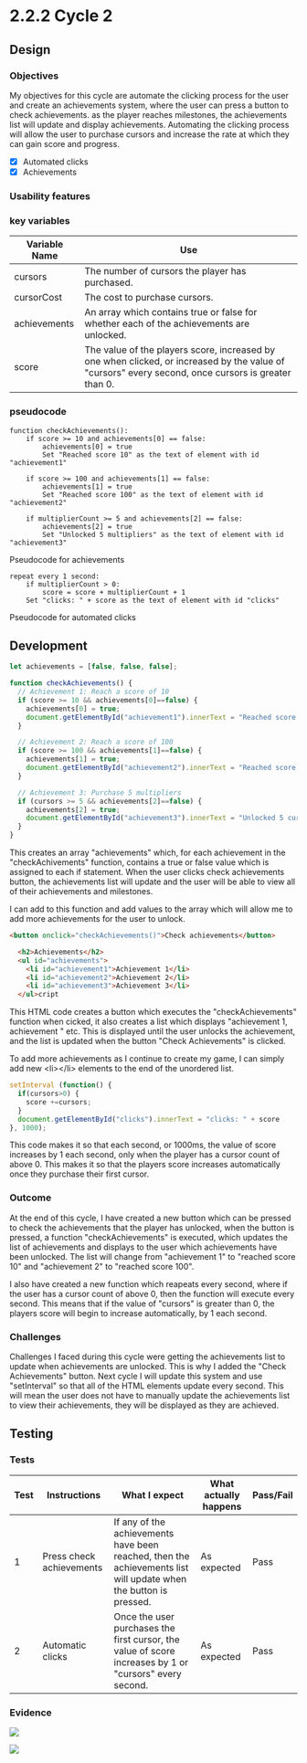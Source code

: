 # 2.2.2 Cycle 2

## Design

### Objectives

My objectives for this cycle are automate the clicking process for the user and create an achievements system, where the user can press a button to check achievements. as the player reaches milestones, the achievements list will update and display achievements. Automating the clicking process will allow the user to purchase cursors and increase the rate at which they can gain score and progress.

* [x] Automated clicks
* [x] Achievements

### Usability features

### key variables

| Variable Name | Use                                                                                                                                                 |
| ------------- | --------------------------------------------------------------------------------------------------------------------------------------------------- |
| cursors       | The number of cursors the player has purchased.                                                                                                     |
| cursorCost    | The cost to purchase cursors.                                                                                                                       |
| achievements  | An array which contains true or false for whether each of the achievements are unlocked.                                                            |
| score         | The value of the players score, increased by one when clicked, or increased by the value of "cursors" every second, once cursors is greater than 0. |

### pseudocode

```
function checkAchievements():
    if score >= 10 and achievements[0] == false:
        achievements[0] = true
        Set "Reached score 10" as the text of element with id "achievement1"

    if score >= 100 and achievements[1] == false:
        achievements[1] = true
        Set "Reached score 100" as the text of element with id "achievement2"

    if multiplierCount >= 5 and achievements[2] == false:
        achievements[2] = true
        Set "Unlocked 5 multipliers" as the text of element with id "achievement3"
```

Pseudocode for achievements

```
repeat every 1 second:
    if multiplierCount > 0:
        score = score + multiplierCount + 1
    Set "clicks: " + score as the text of element with id "clicks"
```

Pseudocode for automated clicks

## Development

```javascript
let achievements = [false, false, false];

function checkAchievements() {
  // Achievement 1: Reach a score of 10
  if (score >= 10 && achievements[0]==false) {
    achievements[0] = true;
    document.getElementById("achievement1").innerText = "Reached score 10";
  }

  // Achievement 2: Reach a score of 100
  if (score >= 100 && achievements[1]==false) {
    achievements[1] = true;
    document.getElementById("achievement2").innerText = "Reached score 100";
  }

  // Achievement 3: Purchase 5 multipliers
  if (cursors >= 5 && achievements[2]==false) {
    achievements[2] = true;
    document.getElementById("achievement3").innerText = "Unlocked 5 cursors";
  }
}
```

This creates an array "achievements" which, for each achievement in the "checkAchivements" function, contains a true or false value which is assigned to each if statement. When the user clicks check achievements button, the achievements list will update and the user will be able to view all of their achievements and milestones.

I can add to this function and add values to the array which will allow me to add more achievements for the user to unlock.

```html
<button onclick="checkAchievements()">Check achievements</button>

  <h2>Achievements</h2>
  <ul id="achievements">
    <li id="achievement1">Achievement 1</li>
    <li id="achievement2">Achievement 2</li>
    <li id="achievement3">Achievement 3</li>
  </ul>cript
```

This HTML code creates a button which executes the "checkAchievements" function when cicked, it also creates a list which displays "achievement 1, achievement " etc. This is displayed until the user unlocks the achievement, and the list is updated when the button "Check Achievements" is clicked.

To add more achievements as I continue to create my game, I can simply add new \<li>\</li> elements to the end of the unordered list.

```javascript
setInterval (function() {
  if(cursors>0) {
    score +=cursors;
  }
  document.getElementById("clicks").innerText = "clicks: " + score
}, 1000);
```

This code makes it so that each second, or 1000ms, the value of score increases by 1 each second, only when the player has a cursor count of above 0. This makes it so that the players score increases automatically once they purchase their first cursor.

### Outcome

At the end of this cycle, I have created a new button which can be pressed to check the achievements that the player has unlocked, when the button is pressed, a function "checkAchievements" is executed, which updates the list of achievements and displays to the user which achievements have been unlocked. The list will change from "achievement 1" to "reached score 10" and "achievement 2" to "reached score 100".

I also have created a new function which reapeats every second, where if the user has a cursor count of above 0, then the function will execute every second. This means that if the value of "cursors" is greater than 0, the players score will begin to increase automatically, by 1 each second.

### Challenges

Challenges I faced during this cycle were getting the achievements list to update when achievements are unlocked. This is why I added the "Check Achievements" button. Next cycle I will update this system and use "setInterval" so that all of the HTML elements update every second. This will mean the user does not have to manually update the achievements list to view their achievements, they will be displayed as they are achieved.

## Testing

### Tests

| Test | Instructions             | What I expect                                                                                                    | What actually happens | Pass/Fail |
| ---- | ------------------------ | ---------------------------------------------------------------------------------------------------------------- | --------------------- | --------- |
| 1    | Press check achievements | If any of the achievements have been reached, then the achievements list will update when the button is pressed. | As expected           | Pass      |
| 2    | Automatic clicks         | Once the user purchases the first cursor, the value of score increases by 1 or "cursors" every second.           | As expected           | Pass      |

### Evidence

![](<../.gitbook/assets/image (3) (1) (1).png>)

![](<../.gitbook/assets/image (1) (2) (1).png>)
